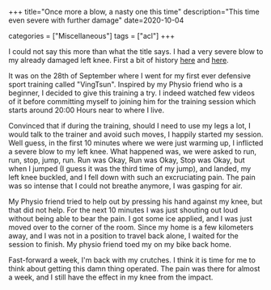 +++
title="Once more a blow, a nasty one this time"
description="This time even severe with further damage"
date=2020-10-04

categories = ["Miscellaneous"]
tags = ["acl"]
+++


I could not say this more than what the title says. I had a very severe blow to my already damaged left knee. First a bit of history [here](../acl-knee-injury-1.md) 
and [here](../acl-knee-injury-2.md). 

It was on the 28th of September where I went for my first ever defensive sport training called "VingTsun". Inspired by my Physio friend who is a beginner, 
I decided to give this training a try. I indeed watched few videos of it before committing myself to joining him for the training session which starts 
around 20:00 Hours near to where I live.

Convinced that if during the training, should I need to use my legs a lot, I would talk to the trainer and avoid such moves, I happily started my session. 
Well guess, in the first 10 minutes where we were just warming up, I inflicted a severe blow to my left knee. What happened was, we were asked to run, run, 
stop, jump, run. Run was Okay, Run was Okay, Stop was Okay, but when I jumped (I guess it was the third time of my jump), and landed, my left knee buckled,
and I fell down with such an excruciating pain. The pain was so intense that I could not breathe anymore, I was gasping for air. 

My Physio friend tried to help out by pressing his hand against my knee, but that did not help. For the next 10 minutes I was just shouting out loud without 
being able to bear the pain. I got some ice applied, and I was just moved over to the corner of the room. Since my home is a few kilometers away, and I was 
not in a position to travel back alone, I waited for the session to finish. My physio friend toed my on my bike back home.

Fast-forward a week, I'm back with my crutches. I think it is time for me to think about getting this damn thing operated. The pain was there for almost a 
week, and I still have the effect in my knee from the impact.  

